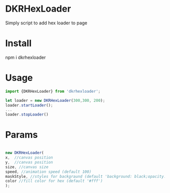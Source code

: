 # DKRHexLoader
Simply script to add hex loader to page

# Install
npm i dkrhexloader

# Usage
```js
import {DKRHexLoader} from 'dkrhexloader';

let loader = new DKRHexLoader(300,300, 200);
loader.startLoader();
...
loader.stopLoader()


```

# Params
```js

new DKRHexLoader(
x,  //canvas position  
y,  //canvas position 
size, //canvas size 
speed, //animation speed (default 100)
maskStyle, //styles for backgraund (default 'background: black;opacity: 0.4;filter: blur(8px);')
color //fill color for hex (default '#fff')
);

```
